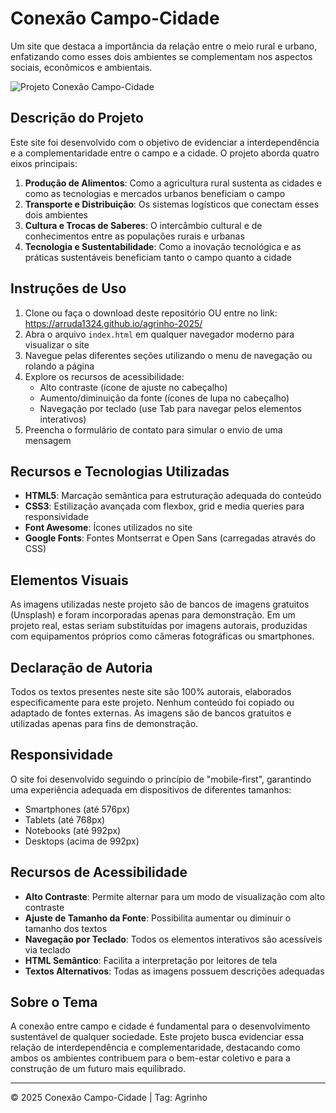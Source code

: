 # Conexão Campo-Cidade

Um site que destaca a importância da relação entre o meio rural e urbano, enfatizando como esses dois ambientes se complementam nos aspectos sociais, econômicos e ambientais.

![Projeto Conexão Campo-Cidade](https://images.unsplash.com/photo-1500382017468-9049fed747ef?ixlib=rb-4.0.3&ixid=M3wxMjA3fDB8MHxzZWFyY2h8Mnx8cnVyYWwlMjBhbmQlMjB1cmJhbnxlbnwwfHwwfHx8MA%3D%3D&w=1000&q=80)

## Descrição do Projeto

Este site foi desenvolvido com o objetivo de evidenciar a interdependência e a complementaridade entre o campo e a cidade. O projeto aborda quatro eixos principais:

1. **Produção de Alimentos**: Como a agricultura rural sustenta as cidades e como as tecnologias e mercados urbanos beneficiam o campo
2. **Transporte e Distribuição**: Os sistemas logísticos que conectam esses dois ambientes
3. **Cultura e Trocas de Saberes**: O intercâmbio cultural e de conhecimentos entre as populações rurais e urbanas
4. **Tecnologia e Sustentabilidade**: Como a inovação tecnológica e as práticas sustentáveis beneficiam tanto o campo quanto a cidade

## Instruções de Uso

1. Clone ou faça o download deste repositório OU entre no link: https://arruda1324.github.io/agrinho-2025/
2. Abra o arquivo `index.html` em qualquer navegador moderno para visualizar o site
3. Navegue pelas diferentes seções utilizando o menu de navegação ou rolando a página
4. Explore os recursos de acessibilidade:
   - Alto contraste (ícone de ajuste no cabeçalho)
   - Aumento/diminuição da fonte (ícones de lupa no cabeçalho)
   - Navegação por teclado (use Tab para navegar pelos elementos interativos)
5. Preencha o formulário de contato para simular o envio de uma mensagem

## Recursos e Tecnologias Utilizadas

- **HTML5**: Marcação semântica para estruturação adequada do conteúdo
- **CSS3**: Estilização avançada com flexbox, grid e media queries para responsividade
- **Font Awesome**: Ícones utilizados no site
- **Google Fonts**: Fontes Montserrat e Open Sans (carregadas através do CSS)

## Elementos Visuais

As imagens utilizadas neste projeto são de bancos de imagens gratuitos (Unsplash) e foram incorporadas apenas para demonstração. Em um projeto real, estas seriam substituídas por imagens autorais, produzidas com equipamentos próprios como câmeras fotográficas ou smartphones.

## Declaração de Autoria

Todos os textos presentes neste site são 100% autorais, elaborados especificamente para este projeto. Nenhum conteúdo foi copiado ou adaptado de fontes externas. As imagens são de bancos gratuitos e utilizadas apenas para fins de demonstração.

## Responsividade

O site foi desenvolvido seguindo o princípio de "mobile-first", garantindo uma experiência adequada em dispositivos de diferentes tamanhos:
- Smartphones (até 576px)
- Tablets (até 768px)
- Notebooks (até 992px)
- Desktops (acima de 992px)

## Recursos de Acessibilidade

- **Alto Contraste**: Permite alternar para um modo de visualização com alto contraste
- **Ajuste de Tamanho da Fonte**: Possibilita aumentar ou diminuir o tamanho dos textos
- **Navegação por Teclado**: Todos os elementos interativos são acessíveis via teclado
- **HTML Semântico**: Facilita a interpretação por leitores de tela
- **Textos Alternativos**: Todas as imagens possuem descrições adequadas

## Sobre o Tema

A conexão entre campo e cidade é fundamental para o desenvolvimento sustentável de qualquer sociedade. Este projeto busca evidenciar essa relação de interdependência e complementaridade, destacando como ambos os ambientes contribuem para o bem-estar coletivo e para a construção de um futuro mais equilibrado.

---

© 2025 Conexão Campo-Cidade | Tag: Agrinho

